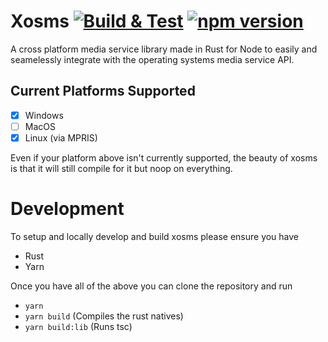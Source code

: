 # Xosms [![Build & Test](https://github.com/NovusTheory/xosms/actions/workflows/build-test.yml/badge.svg?branch=dev)](https://github.com/NovusTheory/xosms/actions/workflows/build-test.yml) [![npm version](https://badge.fury.io/js/xosms.svg)](https://badge.fury.io/js/xosms)
A cross platform media service library made in Rust for Node to easily and seamelessly integrate with the operating systems media service API.

## Current Platforms Supported
- [x] Windows
- [ ] MacOS
- [x] Linux (via MPRIS)

Even if your platform above isn't currently supported, the beauty of xosms is that it will still compile for it but noop on everything.

# Development
To setup and locally develop and build xosms please ensure you have
- Rust
- Yarn

Once you have all of the above you can clone the repository and run
- `yarn`
- `yarn build` (Compiles the rust natives)
- `yarn build:lib` (Runs tsc)
